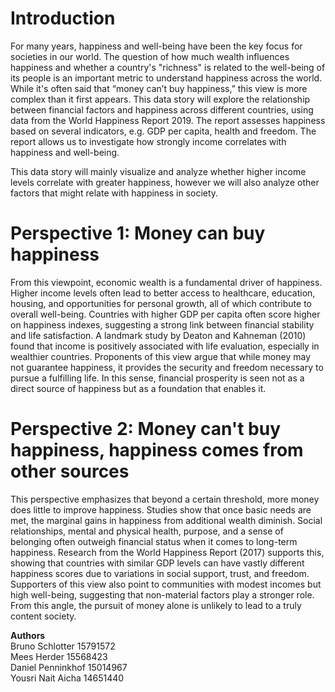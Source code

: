 # Introduction
For many years, happiness and well-being have been the key focus for societies in our world. The question of how much wealth influences happiness and whether a country's "richness" is related to the well-being of its people is an important metric to understand happiness across the world.
While it's often said that “money can’t buy happiness,” this view is more complex than it first appears.
This data story will explore the relationship between financial factors and happiness across different countries, using data from the World Happiness Report 2019. The report assesses happiness based on several indicators, e.g. GDP per capita, health and freedom. The report allows us to investigate how strongly income correlates with happiness and well-being. 

This data story will mainly visualize and analyze whether higher income levels correlate with greater happiness, however we will also analyze other factors that might relate with happiness in society.

# Perspective 1: Money can buy happiness
From this viewpoint, economic wealth is a fundamental driver of happiness. Higher income levels often lead to better access to healthcare, education, housing, and opportunities for personal growth, all of which contribute to overall well-being. Countries with higher GDP per capita often score higher on happiness indexes, suggesting a strong link between financial stability and life satisfaction. A landmark study by Deaton and Kahneman (2010) found that income is positively associated with life evaluation, especially in wealthier countries. Proponents of this view argue that while money may not guarantee happiness, it provides the security and freedom necessary to pursue a fulfilling life. In this sense, financial prosperity is seen not as a direct source of happiness but as a foundation that enables it.

<!-- Reference: Deaton, A., & Kahneman, D. (2010). High income improves evaluation of life but not emotional well-being. Proceedings of the National Academy of Sciences, 107(38), 16489–16493. -->

# Perspective 2: Money can't buy happiness, happiness comes from other sources
This perspective emphasizes that beyond a certain threshold, more money does little to improve happiness. Studies show that once basic needs are met, the marginal gains in happiness from additional wealth diminish. Social relationships, mental and physical health, purpose, and a sense of belonging often outweigh financial status when it comes to long-term happiness. Research from the World Happiness Report (2017) supports this, showing that countries with similar GDP levels can have vastly different happiness scores due to variations in social support, trust, and freedom. Supporters of this view also point to communities with modest incomes but high well-being, suggesting that non-material factors play a stronger role. From this angle, the pursuit of money alone is unlikely to lead to a truly content society.

<!-- Reference: Helliwell, J. F., Layard, R., & Sachs, J. (2017). World Happiness Report 2017. Sustainable Development Solutions Network. -->




**Authors** <br>
Bruno Schlotter 15791572 <br>
Mees Herder 15568423 <br>
Daniel Penninkhof 15014967 <br>
Yousri Nait Aicha 14651440 <br>